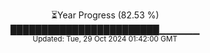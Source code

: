 <p align="center">
⏳Year Progress (82.53 %) <br>
████████████████████████▁▁▁▁▁▁ <br>
<sub>Updated: Tue, 29 Oct 2024 01:42:00 GMT</sub>
</p>

